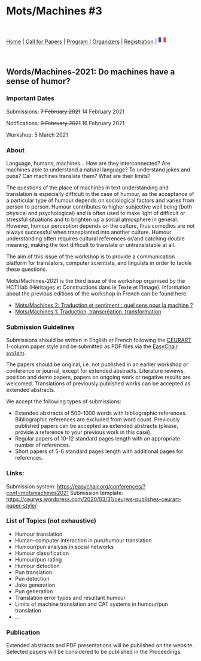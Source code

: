 # Mots/Machines #3

<br>

[Home](https://motsmachines.github.io/2021/en) | [Call for Papers](https://motsmachines.github.io/2021/en/cfp) | [Program ](https://motsmachines.github.io/2021/en/program) | [Organizers](https://motsmachines.github.io/2021/en/orga) | [Registration](https://motsmachines.github.io/2021/en/registration) | [<img src="FR.png" width="20">](https://motsmachines.github.io/2021/fr)

<br>

## Words/Machines-2021: Do machines have a sense of humor?

### Important Dates

Submissions: ~~7 February 2021~~ 14 February 2021

Notifications: ~~9 February 2021~~ 16 February 2021

Workshop: 5 March 2021 

### About
Language, humans, machines… How are they interconnected? Are machines able to understand a natural language? To understand jokes and puns? Can machines translate them? What are their limits?

The questions of the place of machines in text understanding and translation is especially difficult in the case of humour, as the acceptance of a particular type of humour depends on sociological factors and varies from person to person. Humour contributes to higher subjective well being (both physical and psychological) and is often used to make light of difficult or stressful situations and to brighten up a social atmosphere in general. However, humour perception depends on the culture, thus comedies are not always successful when transplanted into another culture. Humour understanding often requires cultural references or/and catching double meaning, making the text difficult to translate or untranslatable at all.

The aim of this issue of the workshop is to provide a communication platform for translators, computer scientists, and linguists in order to tackle these questions.

Mots/Machines-2021 is the third issue of the workshop organised by the HCTI lab (Héritages et Constructions dans le Texte et l'Image).
Information about the previous editions of the workshop in French can be found here:
- [Mots/Machines 2: Traduction et sentiment : quel sens pour la machine ?](https://www.univ-brest.fr/www-live1-sl.univ-brest.fr/ViewPage.action?siteNodeId=29229&languageId=4)  
- [Mots/Machines 1: Traduction, transcréation, transformation](https://www.univ-brest.fr/hcti/menu/Actualites/Archives/Mots-Machines) 

### Submission Guidelines
Submissions should be written in English or French following the [CEURART](https://ceurws.wordpress.com/2020/03/31/ceurws-publishes-ceurart-paper-style/) 1-column paper style and be submitted as PDF files via the [EasyChair system]( https://easychair.org/conferences/?conf=motsmachines2021). 

The papers should be original, i.e. not published in an earlier workshop or conference or journal, except for extended abstracts. Literature reviews, position and demo papers, papers on ongoing work or negative results are welcomed. Translations of previously published works can be accepted as extended abstracts.

We accept the following types of submissions:
- Extended abstracts of 500-1000 words with bibliographic references. Bibliographic references are excluded from word count. Previously published papers can be accepted as extended abstracts (please, provide a reference to your previous work in this case).
- Regular papers of 10-12 standard pages length with an appropriate number of references.
- Short papers of 5-6 standard pages length with additional pages for references. 

### Links:
Submission system: https://easychair.org/conferences/?conf=motsmachines2021
Submission template: https://ceurws.wordpress.com/2020/03/31/ceurws-publishes-ceurart-paper-style/ 

### List of Topics (not exhaustive)
- Humour translation
- Human–computer interaction in pun/humour translation
- Humour/pun analysis in social networks
- Humour classification
- Humour/pun rating
- Humour detection
- Pun translation
- Pun detection
- Joke generation
- Pun generation
- Translation error types and resultant humour
- Limits of machine translation and CAT systems in humour/pun translation
- ...


### Publication
Extended abstracts and PDF presentations will be published on the website. Selected papers will be considered to be published in the Proceedings.
